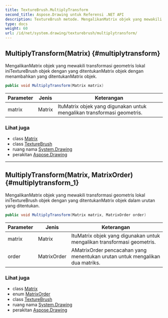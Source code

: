 ```yaml
---
title: TextureBrush.MultiplyTransform
second_title: Aspose.Drawing untuk Referensi .NET API
description: TextureBrush metode. MengalikanMatrix objek yang mewakili transformasi geometris lokal iniTextureBrush objek dengan yang ditentukanMatrix objek dengan menambahkan yang ditentukanMatrix objek.
type: docs
weight: 60
url: /id/net/system.drawing/texturebrush/multiplytransform/
---
```

## MultiplyTransform(Matrix) {#multiplytransform}

MengalikanMatrix objek yang mewakili transformasi geometris lokal iniTextureBrush objek dengan yang ditentukanMatrix objek dengan menambahkan yang ditentukanMatrix objek.

```csharp
public void MultiplyTransform(Matrix matrix)
```

| Parameter | Jenis | Keterangan |
| --- | --- | --- |
| matrix | Matrix | ItuMatrix objek yang digunakan untuk mengalikan transformasi geometris. |

### Lihat juga

* class [Matrix](../../../system.drawing.drawing2d/matrix/)
* class [TextureBrush](../)
* ruang nama [System.Drawing](../../texturebrush/)
* perakitan [Aspose.Drawing](../../../)

---

## MultiplyTransform(Matrix, MatrixOrder) {#multiplytransform_1}

MengalikanMatrix objek yang mewakili transformasi geometris lokal iniTextureBrush objek dengan yang ditentukanMatrix objek dalam urutan yang ditentukan.

```csharp
public void MultiplyTransform(Matrix matrix, MatrixOrder order)
```

| Parameter | Jenis | Keterangan |
| --- | --- | --- |
| matrix | Matrix | ItuMatrix objek yang digunakan untuk mengalikan transformasi geometris. |
| order | MatrixOrder | AMatrixOrder pencacahan yang menentukan urutan untuk mengalikan dua matriks. |

### Lihat juga

* class [Matrix](../../../system.drawing.drawing2d/matrix/)
* enum [MatrixOrder](../../../system.drawing.drawing2d/matrixorder/)
* class [TextureBrush](../)
* ruang nama [System.Drawing](../../texturebrush/)
* perakitan [Aspose.Drawing](../../../)



